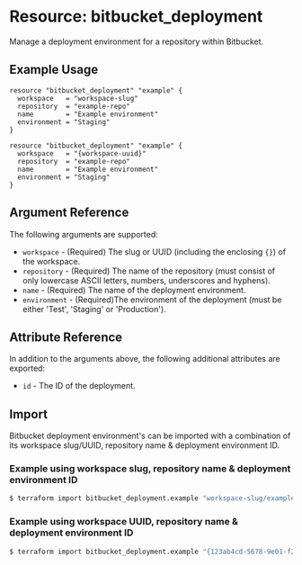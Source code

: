 # Resource: bitbucket_deployment
Manage a deployment environment for a repository within Bitbucket.

## Example Usage
```hcl
resource "bitbucket_deployment" "example" {
  workspace   = "workspace-slug"
  repository  = "example-repo"
  name        = "Example environment"
  environment = "Staging"
}
```
```hcl
resource "bitbucket_deployment" "example" {
  workspace   = "{workspace-uuid}"
  repository  = "example-repo"
  name        = "Example environment"
  environment = "Staging"
}
```

## Argument Reference
The following arguments are supported:
* `workspace` - (Required) The slug or UUID (including the enclosing `{}`) of the workspace.
* `repository` - (Required) The name of the repository (must consist of only lowercase ASCII letters, numbers, underscores and hyphens).
* `name` - (Required) The name of the deployment environment.
* `environment` - (Required)The environment of the deployment (must be either 'Test', 'Staging' or 'Production').

## Attribute Reference
In addition to the arguments above, the following additional attributes are exported:
* `id` - The ID of the deployment.

## Import
Bitbucket deployment environment's can be imported with a combination of its workspace slug/UUID, repository name & deployment environment ID.

### Example using workspace slug, repository name & deployment environment ID
```sh
$ terraform import bitbucket_deployment.example "workspace-slug/example-repo/1234"
```

### Example using workspace UUID, repository name & deployment environment ID
```sh
$ terraform import bitbucket_deployment.example "{123ab4cd-5678-9e01-f234-5678g9h01i2j}/example-repo/1234"
```

